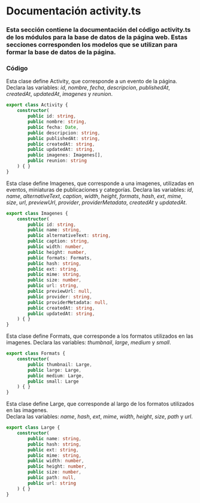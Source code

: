 # Documentación activity.ts
### Esta sección contiene la documentación del código activity.ts de los módulos para la base de datos de la página web. Estas secciones corresponden los modelos que se utilizan para formar la base de datos de la página. 

### Código

Esta clase define Activity, que corresponde a un evento de la página. 
Declara las variables: *id*, *nombre*, *fecha*, *descripcion*, *publishedAt*, *createdAt*, *updatedAt*, *imagenes* y *reunion*.
``` ts
export class Activity {
    constructor(
        public id: string,
        public nombre: string,
        public fecha: Date,
        public descripcion: string,
        public publishedAt: string,
        public createdAt: string,
        public updatedAt: string,
        public imagenes: Imagenes[],
        public reunion: string
    ) { }
}
```

Esta clase define Imagenes, que corresponde a una imagenes, utilizadas en eventos, miniaturas de publicaciones y categorías.
Declara las variables: *id*, *name*, *alternativeText*, *caption*, *width*, *height*, *formats*, *hash*, *ext*, *mime*, *size*, *url*, *previewUrl*, *provider*, *providerMetadata*, *createdAt* y *updatedAt*.
``` ts
export class Imagenes {
    constructor(
        public id: string,
        public name: string,
        public alternativeText: string,
        public caption: string,
        public width: number,
        public height: number,
        public formats: Formats,
        public hash: string,
        public ext: string,
        public mime: string,
        public size: number,
        public url: string,
        public previewUrl: null,
        public provider: string,
        public providerMetadata: null,
        public createdAt: string,
        public updatedAt: string,
    ) { }
}
```

Esta clase define Formats, que corresponde a los formatos utilizados en las imagenes.
Declara las variables: *thumbnail*, *large*, *medium* y *small*.
``` ts
export class Formats {
    constructor(
        public thumbnail: Large,
        public large: Large,
        public medium: Large,
        public small: Large
    ) { }
}
```

Esta clase define Large, que corresponde al largo de los formatos utilizados en las imagenes.  
Declara las variables: *name*, *hash*, *ext*, *mime*, *width*, *height*, *size*, *path* y *url*.
``` ts
export class Large {
    constructor(
        public name: string,
        public hash: string,
        public ext: string,
        public mime: string,
        public width: number,
        public height: number,
        public size: number,
        public path: null,
        public url: string
    ) { }
}
``` 
